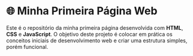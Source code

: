 # 🌐 Minha Primeira Página Web

Este é o repositório da minha primeira página desenvolvida com **HTML**, **CSS** e **JavaScript**. O objetivo deste projeto é colocar em prática os conceitos iniciais de desenvolvimento web e criar uma estrutura simples, porém funcional.
